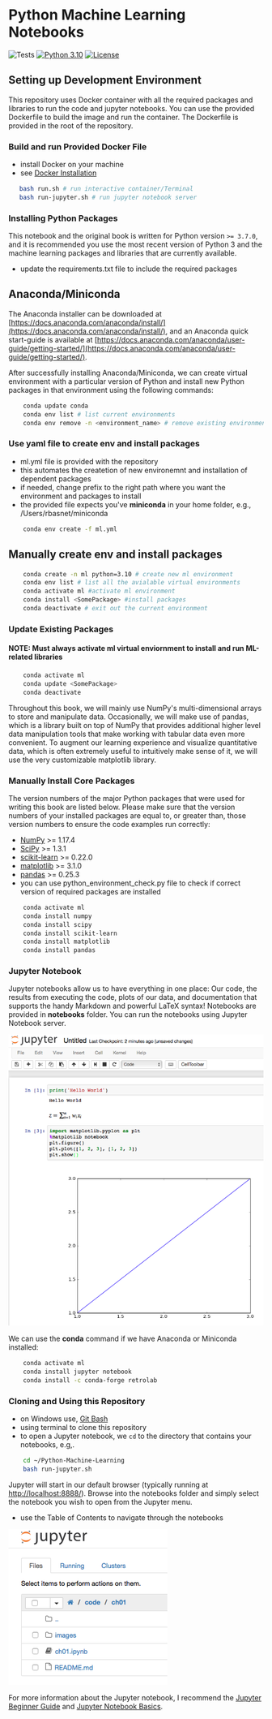 # Python Machine Learning Notebooks

![Tests](https://github.com/rambasnet/python-machine-learning/actions/workflows/ci-test.yml/badge.svg)
[![Python 3.10](https://img.shields.io/badge/Python-3.10-blue.svg)](#)
[![License](https://img.shields.io/badge/Code%20License-MIT-blue.svg)](LICENSE.txt)

## Setting up Development Environment

This repository uses Docker container with all the required packages and libraries to run the code and jupyter notebooks. You can use the provided Dockerfile to build the image and run the container. The Dockerfile is provided in the root of the repository.

### Build and run Provided Docker File

- install Docker on your machine
- see [Docker Installation](https://docs.docker.com/get-docker/)

```bash
   bash run.sh # run interactive container/Terminal
   bash run-jupyter.sh # run jupyter notebook server
```

### Installing Python Packages

This notebook and the original book is written for Python version `>= 3.7.0`, and it is recommended
you use the most recent version of Python 3 and the machine learning packages and libraries that are currently available.

- update the requirements.txt file to include the required packages


## Anaconda/Miniconda

The Anaconda installer can be downloaded at [https://docs.anaconda.com/anaconda/install/](https://docs.anaconda.com/anaconda/install/), and an Anaconda quick start-guide is available at [https://docs.anaconda.com/anaconda/user-guide/getting-started/](https://docs.anaconda.com/anaconda/user-guide/getting-started/).

After successfully installing Anaconda/Miniconda, we can create virtual environment with a particular version of Python and install new Python packages in that environment using the following commands:

```bash
    conda update conda
    conda env list # list current environments
    conda env remove -n <environment_name> # remove existing environment
```

### Use yaml file to create env and install packages

- ml.yml file is provided with the repository
- this automates the createtion of new environemnt and installation of dependent packages
- if needed, change prefix to the right path where you want the environment and packages to install
- the provided file expects you've **miniconda** in your home folder, e.g., /Users/rbasnet/miniconda

```bash
    conda env create -f ml.yml
```

## Manually create env and install packages

```bash
    conda create -n ml python=3.10 # create new ml environment
    conda env list # list all the avialable virtual environments
    conda activate ml #activate ml environment
    conda install <SomePackage> #install packages
    conda deactivate # exit out the current environment
```

### Update Existing Packages

#### NOTE: Must always activate ml virtual enviornment to install and run ML-related libraries

```bash
    conda activate ml
    conda update <SomePackage>
    conda deactivate
```

Throughout this book, we will mainly use NumPy's multi-dimensional arrays to store and manipulate data. Occasionally, we will make use of pandas, which is a library built on top of NumPy that provides additional higher level data manipulation tools that make working with tabular data even more convenient. To augment our learning experience and visualize quantitative data, which is often extremely useful to intuitively make sense of it, we will use the very customizable matplotlib library.

### Manually Install Core Packages

The version numbers of the major Python packages that were used for writing this book are listed below. Please make sure that the version numbers of your installed packages are equal to, or greater than, those version numbers to ensure the code examples run correctly:

- [NumPy](http://www.numpy.org) >= 1.17.4
- [SciPy](http://www.scipy.org) >= 1.3.1
- [scikit-learn](http://scikit-learn.org/stable/) >= 0.22.0
- [matplotlib](http://matplotlib.org) >= 3.1.0
- [pandas](http://pandas.pydata.org) >= 0.25.3
- you can use python_environment_check.py file to check if correct version of required packages are installed

```bash
    conda activate ml
    conda install numpy
    conda install scipy
    conda install scikit-learn
    conda install matplotlib
    conda install pandas
```

### Jupyter Notebook

Jupyter notebooks allow us to have everything in one place: Our code, the results from executing the code, plots of our data, and documentation that supports the handy Markdown and powerful LaTeX syntax!
Notebooks are provided in **notebooks** folder. You can run the notebooks using Jupyter Notebook server.

![Jupyter Example](./images/ipynb_ex1.png)

We can use the **conda** command if we have Anaconda or Miniconda installed:

```bash
    conda activate ml
    conda install jupyter notebook
    conda install -c conda-forge retrolab
```

### Cloning and Using this Repository

- on Windows use, [Git Bash](https://git-scm.com/downloads)
- using terminal to clone this repository
- to open a Jupyter notebook, we `cd` to the directory that contains your notebooks, e.g,.

```bash
    cd ~/Python-Machine-Learning
    bash run-jupyter.sh
```

Jupyter will start in our default browser (typically running at [http://localhost:8888/](http://localhost:8888/)). Browse into the notebooks folder and simply select the notebook you wish to open from the Jupyter menu.

- use the Table of Contents to navigate through the notebooks

![Jupyter File Explorer](./images/ipynb_ex2.png)

For more information about the Jupyter notebook, I recommend the [Jupyter Beginner Guide](http://jupyter-notebook-beginner-guide.readthedocs.org/en/latest/what_is_jupyter.html) and [Jupyter Notebook Basics](https://jupyter-notebook.readthedocs.io/en/stable/examples/Notebook/Notebook%20Basics.html).
